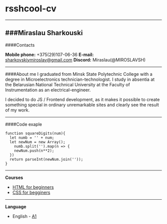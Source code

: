 # rsshcool-cv 
---
###Miraslau Sharkouski
---
####Contacts

**Mobile phone:** +375(29)107-06-36
**E-mail:** sharkovskiymiroslav@gmail.com
**Discord:** Miraslau(@MIROSLAVSH) 
***
####About me
I graduated from Minsk State Polytechnic College with a degree in Microelectronics technician-technologist. I study in absentia at the Belarusian National Technical University at the Faculty of Instrumentation as an electrical-engineer.

I decided to do JS / Frontend development, as it makes it possible to create something special in ordinary unremarkable sites and clearly see the result of my work.
___
####Code exaple
```
function squareDigits(num){    
  let numb = '' + num;
  let newNum = new Array();
    numb.split('').map(n => {
    newNum.push(n**2);
  })
  return parseInt(newNum.join(''));
}
 ```
 ___
**Courses**
- [HTML for beginners](https://ru.code-basics.com/languages/html)
- [CSS  for begginers](https://ru.code-basics.com/languages/css)
 ___ 
 **Language**
 - English - [A1](https://www.efset.org/quick-check/take-test/#set15-190/result)
